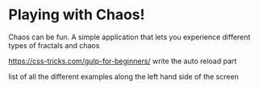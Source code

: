 # Playing with Chaos!

Chaos can be fun. A simple application that lets you experience different types of fractals and chaos

https://css-tricks.com/gulp-for-beginners/
write the auto reload part

list of all the different examples along the left hand side of the screen
